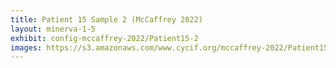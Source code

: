 ```yaml
---
title: Patient 15 Sample 2 (McCaffrey 2022)
layout: minerva-1-5
exhibit: config-mccaffrey-2022/Patient15-2 
images: https://s3.amazonaws.com/www.cycif.org/mccaffrey-2022/Patient15-2
---
```


